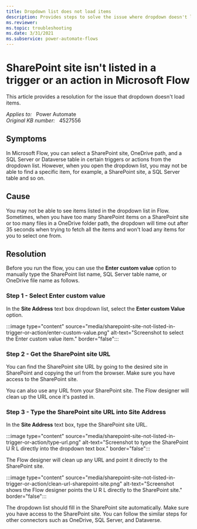 ```yaml
---
title: Dropdown list does not load items
description: Provides steps to solve the issue where dropdown doesn't load items in triggers or actions in Microsoft Flow.
ms.reviewer: 
ms.topic: troubleshooting
ms.date: 3/31/2021
ms.subservice: power-automate-flows
---
```

# SharePoint site isn't listed in a trigger or an action in Microsoft Flow

This article provides a resolution for the issue that dropdown doesn't load items.

_Applies to:_ &nbsp; Power Automate  
_Original KB number:_ &nbsp; 4527556

## Symptoms

In Microsoft Flow, you can select a SharePoint site, OneDrive path, and a SQL Server or Dataverse table in certain triggers or actions from the dropdown list. However, when you open the dropdown list, you may not be able to find a specific item, for example, a SharePoint site, a SQL Server table and so on.

## Cause

You may not be able to see items listed in the dropdown list in Flow. Sometimes, when you have too many SharePoint items on a SharePoint site or too many files in a OneDrive folder path, the dropdown will time out after 35 seconds when trying to fetch all the items and won't load any items for you to select one from.

## Resolution

Before you run the flow, you can use the **Enter custom value** option to manually type the SharePoint list name, SQL Server table name, or OneDrive file name as follows.

### Step 1 - Select Enter custom value

In the **Site Address** text box dropdown list, select the **Enter custom Value** option.

:::image type="content" source="media/sharepoint-site-not-listed-in-trigger-or-action/enter-custom-value.png" alt-text="Screenshot to select the Enter custom value item." border="false":::

### Step 2 - Get the SharePoint site URL

You can find the SharePoint site URL by going to the desired site in SharePoint and copying the url from the browser. Make sure you have access to the SharePoint site.

You can also use any URL from your SharePoint site. The Flow designer will clean up the URL once it's pasted in.

### Step 3 - Type the SharePoint site URL into Site Address

In the **Site Address** text box, type the SharePoint site URL.

:::image type="content" source="media/sharepoint-site-not-listed-in-trigger-or-action/type-url.png" alt-text="Screenshot to type the SharePoint U R L directly into the dropdown text box." border="false":::

The Flow designer will clean up any URL and point it directly to the SharePoint site.

:::image type="content" source="media/sharepoint-site-not-listed-in-trigger-or-action/clean-url-sharepoint-site.png" alt-text="Screenshot shows the Flow designer points the U R L directly to the SharePoint site." border="false":::

The dropdown list should fill in the SharePoint site automatically. Make sure you have access to the SharePoint site. You can follow the similar steps for other connectors such as OneDrive, SQL Server, and Dataverse.
